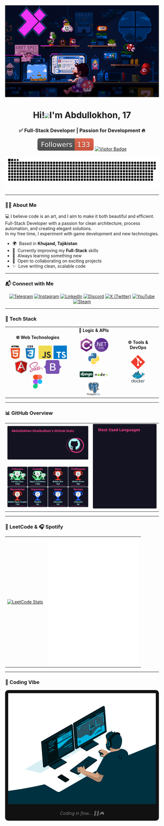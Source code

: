 <br clear="both" />

<div align="center">
  <a href="https://github.com/abdullokhonz">
    <img height="300" width="600" src="assets/decorations/Mario.gif" />
  </a>
</div>

<h1 align="center">Hi!<a href="https://github.com/abdullokhonz"><img src="https://user-images.githubusercontent.com/18350557/176309783-0785949b-9127-417c-8b55-ab5a4333674e.gif" width="30"></a>I'm Abdullokhon, 17</h1>

<h3 align="center">✅ Full-Stack Developer | Passion for Development 🔥</h3>

<div align="center">
  <a href="https://github.com/abdullokhonz"><img src="assets/stats/followers-count.svg" alt="Followers Count" /></a>
  <a href="https://github.com/abdullokhonz"><img src="https://komarev.com/ghpvc/?username=abdullokhonz&label=Visitors&color=8900FF&style=flat" alt="Visitor Badge" /></a>
</div>

<p align="center">
  <a href="https://github.com/abdullokhonz">
    <img width="600" src="assets/decorations/github-snake.svg" alt="snake"/>
  </a>
</p>

---

### 👨‍💻 About Me

💻 I believe code is an art, and I aim to make it both beautiful and efficient.  
Full-Stack Developer with a passion for clean architecture, process automation, and creating elegant solutions.  
In my free time, I experiment with game development and new technologies.

- 🌍  Based in **Khujand, Tajikistan**
- 🚀  Currently improving my **Full-Stack** skills
- 🔎  Always learning something new
- 🤝  Open to collaborating on exciting projects
- ✨  Love writing clean, scalable code

---

### 📬 Connect with Me

<div align="center">
  <a href="https://t.me/abdullokhonz"><img src="https://img.icons8.com/fluency/48/telegram-app.png" alt="Telegram"/></a>
  <a href="https://www.instagram.com/abdullokhonz_"><img src="https://img.icons8.com/fluency/48/instagram-new.png" alt="Instagram"/></a>
  <a href="https://www.linkedin.com/in/abdullokhon-ghaibulloev-a24a8430a"><img src="https://img.icons8.com/fluency/48/linkedin.png" alt="LinkedIn"/></a>
  <a href="https://discord.com/users/1338846895707000862"><img src="https://img.icons8.com/fluency/48/discord.png" alt="Discord"/></a>
  <a href="https://x.com/abdullokhonz"><img src="https://img.icons8.com/ios-filled/50/x.png" alt="X (Twitter)"/></a>
  <a href="https://www.youtube.com/@abdullokhonz"><img src="https://img.icons8.com/fluency/48/youtube-play.png" alt="YouTube"/></a>
  <a href="https://steamcommunity.com/id/iLLustratorZ/"><img src="https://img.icons8.com/fluency/48/steam.png" alt="Steam"/></a>
</div>

---

### 💼 Tech Stack

<div align="center">
  <table>
    <tr>
      <td align="center">
        <b>🌐 Web Technologies</b><br><br>
        <a href="https://html.com/"><img src="assets/skills/html5.svg" height="45"/></a>
        <a href="https://www.w3schools.com/css/"><img src="assets/skills/css3.svg" height="45"/></a>
        <a href="https://www.javascript.com/"><img src="assets/skills/javascript.svg" height="45"/></a>
        <a href="https://www.typescriptlang.org/"><img src="assets/skills/typescript.svg" height="45"/></a><br>
        <a href="https://angular.dev/"><img src="assets/skills/angular.svg" height="45"/></a>
        <a href="https://sass-lang.com/"><img src="assets/skills/sass.svg" height="45"/></a>
        <a href="https://getbootstrap.com/"><img src="assets/skills/bootstrap5.svg" height="45"/></a>
        <a href="https://www.figma.com/"><img src="assets/skills/figma.svg" height="45"/></a>
      </td>
      <td align="center">
        <b>🧠 Logic & APIs</b><br><br>
        <a href="https://dotnet.microsoft.com/languages/csharp"><img src="assets/skills/csharp.svg" height="45"/></a>
        <a href="https://dotnet.microsoft.com/"><img src="assets/skills/dotnetcore.png" height="45"/></a>
        <a href="https://www.python.org/"><img src="assets/skills/python.svg" height="45"/></a><br>
        <a href="https://www.djangoproject.com/"><img src="assets/skills/django.svg" height="45"/></a>
        <a href="https://nodejs.org/"><img src="assets/skills/nodejs.svg" height="45"/></a>
        <a href="https://www.postgresql.org/"><img src="assets/skills/postgresql.svg" height="45"/></a>
      </td>
      <td align="center">
        <b>⚙️ Tools & DevOps</b><br><br>
        <a href="https://git-scm.com/"><img src="assets/skills/git.svg" height="45"/></a><br>
        <a href="https://www.docker.com/"><img src="assets/skills/docker.svg" height="45"/></a>
      </td>
    </tr>
  </table>
</div>

---

### 📊 GitHub Overview

<div align="center">
  <table>
    <tr>
      <td>
        <a href="https://github.com/abdullokhonz">
          <img src="assets/stats/github-stats.svg" width="380px"/>
        </a>
      </td>
      <td rowspan="2">
        <a href="https://github.com/abdullokhonz">
          <img src="assets/stats/top-langs.svg" width="300px"/>
        </a>
      </td>
    </tr>
    <tr>
      <td>
        <a href="https://github.com/abdullokhonz">
          <img src="assets/stats/github-trophies.svg" width="380px"/>
        </a>
      </td>
    </tr>
  </table>
</div>

---

### 🧩 LeetCode & 🎧 Spotify

<div align="center">
  <table>
    <tr>
      <td align="center">
        <a href="https://leetcode.com/abdullokhon/">
          <img src="https://leetcard.jacoblin.cool/abdullokhon?ext=activity" alt="LeetCode Stats"/>
        </a>
      </td>
      <td align="center">
        <a href="https://github.com/abdullokhonz">
          <img width="300" src="assets/spotify/WhenIGrowUp.svg" alt="spotify_nf_when-i-grow-up"/>
        </a>
      </td>
    </tr>
  </table>
</div>

---

### 👾 Coding Vibe

<div align="center" style="background-color: #111111; padding: 10px; border-radius: 10px;">
  <a href="https://github.com/abdullokhonz">
    <img width="500" src="assets/decorations/CodingVibe.gif" alt="Coding Vibe"/>
  </a>
  <br><br>
  <em style="color:gray;">Coding in flow... 👨‍💻🎮</em>
</div>
